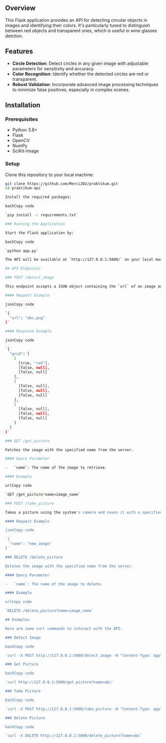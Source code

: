 

## Overview
This Flask application provides an API for detecting circular objects in images and identifying their colors. It's particularly tuned to distinguish between red objects and transparent ones, which is useful in wine glasses detction.

## Features
- **Circle Detection**: Detect circles in any given image with adjustable parameters for sensitivity and accuracy.
- **Color Recognition**: Identify whether the detected circles are red or transparent.
- **Robust Validation**: Incorporate advanced image processing techniques to minimize false positives, especially in complex scenes.

## Installation

### Prerequisites
- Python 3.8+
- Flask
- OpenCV
- NumPy
- SciKit-Image

### Setup
Clone this repository to your local machine:

```bash
git clone https://github.com/Merci202/praktikum.git
cd praktikum-api` 

Install the required packages:

bashCopy code

`pip install -r requirements.txt` 

### Running the Application

Start the Flask application by:

bashCopy code

`python app.py` 

The API will be available at `http://127.0.0.1:5000/` on your local machine.

## API Endpoints

### POST /detect_image

This endpoint accepts a JSON object containing the `url` of an image and returns the detection results as a JSON object. The results include the positions and colors (red or transparent) of detected circles.

#### Request Example

jsonCopy code

`{
  "url": "abc.png"
}` 

#### Response Example

jsonCopy code

`{
  "grid": [
    [
      [true, "red"],
      [false, null],
      [false, null]
    ],
    [
      [false, null],
      [false, null],
      [false, null]
    ],
    [
      [false, null],
      [false, null],
      [false, null]
    ]
  ]
}` 

### GET /get_picture

Fetches the image with the specified name from the server.

#### Query Parameter

-   `name`: The name of the image to retrieve.

#### Example

urlCopy code

`GET /get_picture?name=image_name` 

### POST /take_picture

Takes a picture using the system's camera and saves it with a specified name provided in the JSON body of the request.

#### Request Example

jsonCopy code

`{
  "name": "new_image"
}` 

### DELETE /delete_picture

Deletes the image with the specified name from the server.

#### Query Parameter

-   `name`: The name of the image to delete.

#### Example

urlCopy code

`DELETE /delete_picture?name=image_name` 

## Examples

Here are some curl commands to interact with the API:

### Detect Image

bashCopy code

`curl -X POST http://127.0.0.1:5000/detect_image -H "Content-Type: application/json" -d "{\"url\": \"abc.png\"}"` 

### Get Picture

bashCopy code

`curl http://127.0.0.1:5000/get_picture?name=abc` 

### Take Picture

bashCopy code

`curl -X POST http://127.0.0.1:5000/take_picture -H "Content-Type: application/json" -d "{\"name\": \"new_image\"}"` 

### Delete Picture

bashCopy code

`curl -X DELETE http://127.0.0.1:5000/delete_picture?name=abc`



